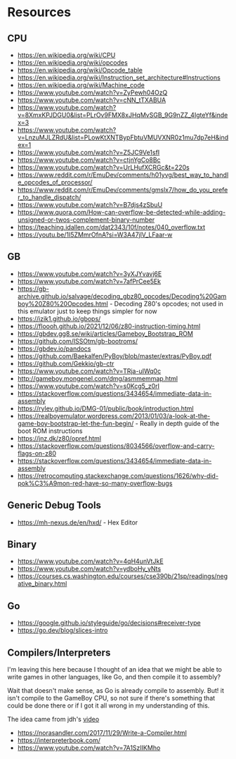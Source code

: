 # Resources

## CPU

- https://en.wikipedia.org/wiki/CPU
- https://en.wikipedia.org/wiki/opcodes
- https://en.wikipedia.org/wiki/Opcode_table
- https://en.wikipedia.org/wiki/Instruction_set_architecture#Instructions
- https://en.wikipedia.org/wiki/Machine_code
- https://www.youtube.com/watch?v=ZyPewh04OzQ
- https://www.youtube.com/watch?v=cNN_tTXABUA
- https://www.youtube.com/watch?v=8XmxKPJDGU0&list=PLrOv9FMX8xJHqMvSGB_9G9nZZ_4IgteYf&index=3
- https://www.youtube.com/watch?v=LnzuMJLZRdU&list=PLowKtXNTBypFbtuVMUVXNR0z1mu7dp7eH&index=1
- https://www.youtube.com/watch?v=Z5JC9Ve1sfI
- https://www.youtube.com/watch?v=ctjnYgCo8Bc
- https://www.youtube.com/watch?v=UrLHufXCRGc&t=220s
- https://www.reddit.com/r/EmuDev/comments/h01yvg/best_way_to_handle_opcodes_of_processor/
- https://www.reddit.com/r/EmuDev/comments/gmslx7/how_do_you_prefer_to_handle_dispatch/
- https://www.youtube.com/watch?v=B7djs4zSbuU
- https://www.quora.com/How-can-overflow-be-detected-while-adding-unsigned-or-twos-complement-binary-number
- https://teaching.idallen.com/dat2343/10f/notes/040_overflow.txt
- https://youtu.be/1I5ZMmrOfnA?si=W3A47jlV_LFaar-w

## GB

- https://www.youtube.com/watch?v=3yXJYvavj6E
- https://www.youtube.com/watch?v=7afPrCee5Ek
- https://gb-archive.github.io/salvage/decoding_gbz80_opcodes/Decoding%20Gamboy%20Z80%20Opcodes.html - Decoding Z80's opcodes; not used in this emulator just to keep things simpler for now
- https://izik1.github.io/gbops/
- https://floooh.github.io/2021/12/06/z80-instruction-timing.html
- https://gbdev.gg8.se/wiki/articles/Gameboy_Bootstrap_ROM
- https://github.com/ISSOtm/gb-bootroms/
- https://gbdev.io/pandocs
- https://github.com/Baekalfen/PyBoy/blob/master/extras/PyBoy.pdf
- https://github.com/Gekkio/gb-ctr
- https://www.youtube.com/watch?v=TRja-uIWq0c
- http://gameboy.mongenel.com/dmg/asmmemmap.html
- https://www.youtube.com/watch?v=s0Kcg5_z0rI
- https://stackoverflow.com/questions/3434654/immediate-data-in-assembly
- https://rylev.github.io/DMG-01/public/book/introduction.html
- https://realboyemulator.wordpress.com/2013/01/03/a-look-at-the-game-boy-bootstrap-let-the-fun-begin/ - Really in depth guide of the boot ROM instructions
- https://jnz.dk/z80/opref.html
- https://stackoverflow.com/questions/8034566/overflow-and-carry-flags-on-z80
- https://stackoverflow.com/questions/3434654/immediate-data-in-assembly
- https://retrocomputing.stackexchange.com/questions/1626/why-did-pok%C3%A9mon-red-have-so-many-overflow-bugs

## Generic Debug Tools

- https://mh-nexus.de/en/hxd/ - Hex Editor

## Binary

- https://www.youtube.com/watch?v=4qH4unVtJkE
- https://www.youtube.com/watch?v=ydboHy_yNts
- https://courses.cs.washington.edu/courses/cse390b/21sp/readings/negative_binary.html

## Go

- https://google.github.io/styleguide/go/decisions#receiver-type
- https://go.dev/blog/slices-intro
 
## Compilers/Interpreters

I'm leaving this here because I thought of an idea that we might be able to write games in other languages, like Go, and then compile it to assembly?

Wait that doesn't make sense, as Go is already compile to assembly. But! it isn't compile to the GameBoy CPU, so not sure if there's something that could be done there or if I got it all wrong in my understanding of this.

The idea came from jdh's [video](https://www.youtube.com/watch?v=7A1SzIIKMho)

- https://norasandler.com/2017/11/29/Write-a-Compiler.html
- https://interpreterbook.com/
- https://www.youtube.com/watch?v=7A1SzIIKMho